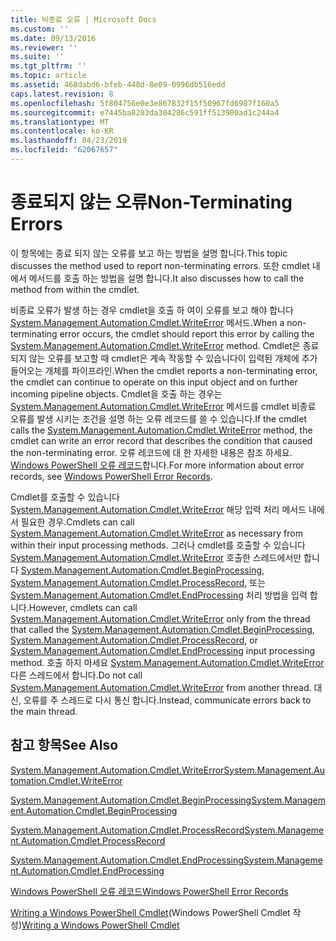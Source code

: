 ```yaml
---
title: 비종료 오류 | Microsoft Docs
ms.custom: ''
ms.date: 09/13/2016
ms.reviewer: ''
ms.suite: ''
ms.tgt_pltfrm: ''
ms.topic: article
ms.assetid: 468dabd6-bfeb-448d-8e09-0996db516edd
caps.latest.revision: 8
ms.openlocfilehash: 5f804756e0e3e867832f15f50967fd6987f160a5
ms.sourcegitcommit: e7445ba8203da304286c591ff513900ad1c244a4
ms.translationtype: MT
ms.contentlocale: ko-KR
ms.lasthandoff: 04/23/2019
ms.locfileid: "62067657"
---
```

# <a name="non-terminating-errors"></a><span data-ttu-id="93529-102">종료되지 않는 오류</span><span class="sxs-lookup"><span data-stu-id="93529-102">Non-Terminating Errors</span></span>

<span data-ttu-id="93529-103">이 항목에는 종료 되지 않는 오류를 보고 하는 방법을 설명 합니다.</span><span class="sxs-lookup"><span data-stu-id="93529-103">This topic discusses the method used to report non-terminating errors.</span></span> <span data-ttu-id="93529-104">또한 cmdlet 내에서 메서드를 호출 하는 방법을 설명 합니다.</span><span class="sxs-lookup"><span data-stu-id="93529-104">It also discusses how to call the method from within the cmdlet.</span></span>

<span data-ttu-id="93529-105">비종료 오류가 발생 하는 경우 cmdlet을 호출 하 여이 오류를 보고 해야 합니다 [System.Management.Automation.Cmdlet.WriteError](/dotnet/api/System.Management.Automation.Cmdlet.WriteError) 메서드.</span><span class="sxs-lookup"><span data-stu-id="93529-105">When a non-terminating error occurs, the cmdlet should report this error by calling the [System.Management.Automation.Cmdlet.WriteError](/dotnet/api/System.Management.Automation.Cmdlet.WriteError) method.</span></span> <span data-ttu-id="93529-106">Cmdlet은 종료 되지 않는 오류를 보고할 때 cmdlet은 계속 작동할 수 있습니다이 입력된 개체에 추가 들어오는 개체를 파이프라인.</span><span class="sxs-lookup"><span data-stu-id="93529-106">When the cmdlet reports a non-terminating error, the cmdlet can continue to operate on this input object and on further incoming pipeline objects.</span></span> <span data-ttu-id="93529-107">Cmdlet을 호출 하는 경우는 [System.Management.Automation.Cmdlet.WriteError](/dotnet/api/System.Management.Automation.Cmdlet.WriteError) 메서드를 cmdlet 비종료 오류를 발생 시키는 조건을 설명 하는 오류 레코드를 쓸 수 있습니다.</span><span class="sxs-lookup"><span data-stu-id="93529-107">If the cmdlet calls the [System.Management.Automation.Cmdlet.WriteError](/dotnet/api/System.Management.Automation.Cmdlet.WriteError) method, the cmdlet can write an error record that describes the condition that caused the non-terminating error.</span></span> <span data-ttu-id="93529-108">오류 레코드에 대 한 자세한 내용은 참조 하세요. [Windows PowerShell 오류 레코드](./windows-powershell-error-records.md)합니다.</span><span class="sxs-lookup"><span data-stu-id="93529-108">For more information about error records, see [Windows PowerShell Error Records](./windows-powershell-error-records.md).</span></span>

<span data-ttu-id="93529-109">Cmdlet를 호출할 수 있습니다 [System.Management.Automation.Cmdlet.WriteError](/dotnet/api/System.Management.Automation.Cmdlet.WriteError) 해당 입력 처리 메서드 내에서 필요한 경우.</span><span class="sxs-lookup"><span data-stu-id="93529-109">Cmdlets can call [System.Management.Automation.Cmdlet.WriteError](/dotnet/api/System.Management.Automation.Cmdlet.WriteError) as necessary from within their input processing methods.</span></span> <span data-ttu-id="93529-110">그러나 cmdlet를 호출할 수 있습니다 [System.Management.Automation.Cmdlet.WriteError](/dotnet/api/System.Management.Automation.Cmdlet.WriteError) 호출한 스레드에서만 합니다 [System.Management.Automation.Cmdlet.BeginProcessing](/dotnet/api/System.Management.Automation.Cmdlet.BeginProcessing), [ System.Management.Automation.Cmdlet.ProcessRecord](/dotnet/api/System.Management.Automation.Cmdlet.ProcessRecord), 또는 [System.Management.Automation.Cmdlet.EndProcessing](/dotnet/api/System.Management.Automation.Cmdlet.EndProcessing) 처리 방법을 입력 합니다.</span><span class="sxs-lookup"><span data-stu-id="93529-110">However, cmdlets can call [System.Management.Automation.Cmdlet.WriteError](/dotnet/api/System.Management.Automation.Cmdlet.WriteError) only from the thread that called the [System.Management.Automation.Cmdlet.BeginProcessing](/dotnet/api/System.Management.Automation.Cmdlet.BeginProcessing), [System.Management.Automation.Cmdlet.ProcessRecord](/dotnet/api/System.Management.Automation.Cmdlet.ProcessRecord), or [System.Management.Automation.Cmdlet.EndProcessing](/dotnet/api/System.Management.Automation.Cmdlet.EndProcessing) input processing method.</span></span> <span data-ttu-id="93529-111">호출 하지 마세요 [System.Management.Automation.Cmdlet.WriteError](/dotnet/api/System.Management.Automation.Cmdlet.WriteError) 다른 스레드에서 합니다.</span><span class="sxs-lookup"><span data-stu-id="93529-111">Do not call [System.Management.Automation.Cmdlet.WriteError](/dotnet/api/System.Management.Automation.Cmdlet.WriteError) from another thread.</span></span> <span data-ttu-id="93529-112">대신, 오류를 주 스레드로 다시 통신 합니다.</span><span class="sxs-lookup"><span data-stu-id="93529-112">Instead, communicate errors back to the main thread.</span></span>

## <a name="see-also"></a><span data-ttu-id="93529-113">참고 항목</span><span class="sxs-lookup"><span data-stu-id="93529-113">See Also</span></span>

[<span data-ttu-id="93529-114">System.Management.Automation.Cmdlet.WriteError</span><span class="sxs-lookup"><span data-stu-id="93529-114">System.Management.Automation.Cmdlet.WriteError</span></span>](/dotnet/api/System.Management.Automation.Cmdlet.WriteError)

[<span data-ttu-id="93529-115">System.Management.Automation.Cmdlet.BeginProcessing</span><span class="sxs-lookup"><span data-stu-id="93529-115">System.Management.Automation.Cmdlet.BeginProcessing</span></span>](/dotnet/api/System.Management.Automation.Cmdlet.BeginProcessing)

[<span data-ttu-id="93529-116">System.Management.Automation.Cmdlet.ProcessRecord</span><span class="sxs-lookup"><span data-stu-id="93529-116">System.Management.Automation.Cmdlet.ProcessRecord</span></span>](/dotnet/api/System.Management.Automation.Cmdlet.ProcessRecord)

[<span data-ttu-id="93529-117">System.Management.Automation.Cmdlet.EndProcessing</span><span class="sxs-lookup"><span data-stu-id="93529-117">System.Management.Automation.Cmdlet.EndProcessing</span></span>](/dotnet/api/System.Management.Automation.Cmdlet.EndProcessing)

[<span data-ttu-id="93529-118">Windows PowerShell 오류 레코드</span><span class="sxs-lookup"><span data-stu-id="93529-118">Windows PowerShell Error Records</span></span>](./windows-powershell-error-records.md)

<span data-ttu-id="93529-119">[Writing a Windows PowerShell Cmdlet](./writing-a-windows-powershell-cmdlet.md)(Windows PowerShell Cmdlet 작성)</span><span class="sxs-lookup"><span data-stu-id="93529-119">[Writing a Windows PowerShell Cmdlet](./writing-a-windows-powershell-cmdlet.md)</span></span>
